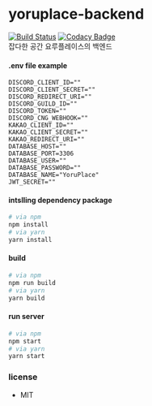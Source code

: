 # yoruplace-backend
[![Build Status](https://app.travis-ci.com/Muzihuzi/yoruplace-backend.svg?branch=main)](https://app.travis-ci.com/Muzihuzi/yoruplace-backend)
[![Codacy Badge](https://app.codacy.com/project/badge/Grade/d2c9b2b1b60b4d8e82eacbd67a5bc9e1)](https://www.codacy.com/gh/Muzihuzi/yoruplace-backend/dashboard?utm_source=github.com&amp;utm_medium=referral&amp;utm_content=Muzihuzi/yoruplace-backend&amp;utm_campaign=Badge_Grade)<br>
잡다한 공간 요루플레이스의 백엔드
#### .env file example
```env
DISCORD_CLIENT_ID=""
DISCORD_CLIENT_SECRET=""
DISCORD_REDIRECT_URI=""
DISCORD_GUILD_ID=""
DISCORD_TOKEN=""
DISCORD_CNG_WEBHOOK=""
KAKAO_CLIENT_ID=""
KAKAO_CLIENT_SECRET=""
KAKAO_REDIRECT_URI=""
DATABASE_HOST=""
DATABASE_PORT=3306
DATABASE_USER=""
DATABASE_PASSWORD=""
DATABASE_NAME="YoruPlace"
JWT_SECRET=""
```

#### intslling dependency package
```bash
# via npm
npm install
# via yarn
yarn install
```

#### build
```bash
# via npm
npm run build
# via yarn
yarn build
```

#### run server
```bash 
# via npm
npm start
# via yarn
yarn start
```

### license
- MIT
